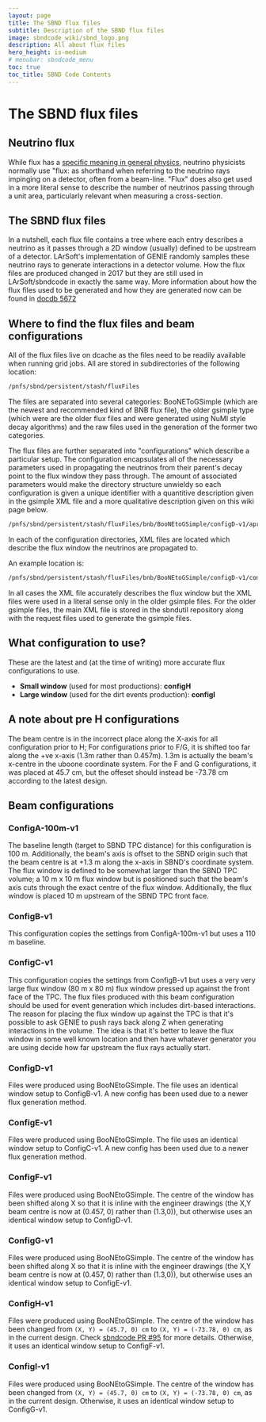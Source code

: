 ```yaml
---
layout: page
title: The SBND flux files
subtitle: Description of the SBND flux files
image: sbndcode_wiki/sbnd_logo.png
description: All about flux files
hero_height: is-medium
# menubar: sbndcode_menu
toc: true
toc_title: SBND Code Contents
---
```



The SBND flux files
==========================================================


Neutrino flux
----------------------------------------------

While flux has a [specific meaning in general
physics](https://en.wikipedia.org/wiki/Flux), neutrino
physicists normally use "flux: as shorthand when referring to the
neutrino rays impinging on a detector, often from a beam-line. "Flux"
does also get used in a more literal sense to describe the number of
neutrinos passing through a unit area, particularly relevant when
measuring a cross-section.



The SBND flux files
------------------------------------------------------------

In a nutshell, each flux file contains a tree where each entry describes
a neutrino as it passes through a 2D window (usually) defined to be
upstream of a detector. LArSoft's implementation of GENIE randomly
samples these neutrino rays to generate interactions in a detector
volume.
How the flux files are produced changed in 2017 but they are still used
in LArSoft/sbndcode in exactly the same way. More information about how
the flux files used to be generated and how they are generated now can
be found in [docdb
5672](https://sbn-docdb.fnal.gov/cgi-bin/private/ShowDocument?docid=5672)



Where to find the flux files and beam configurations
----------------------------------------------------------------------------------------------------------------------------

All of the flux files live on dcache as the files need to be readily
available when running grid jobs. All are stored in subdirectories of
the following location:

```bash
/pnfs/sbnd/persistent/stash/fluxFiles
```

The files are separated into several categories: BooNEToGSimple (which
are the newest and recommended kind of BNB flux file), the older gsimple
type (which were are the older flux files and were generated using NuMI
style decay algorithms) and the raw files used in the generation of the
former two categories.

The flux files are further separated into "configurations" which
describe a particular setup. The configuration encapsulates all of the
necessary parameters used in propagating the neutrinos from their
parent's decay point to the flux window they pass through. The amount
of associated parameters would make the directory structure unwieldy so
each configuration is given a unique identifier with a quantitive
description given in the gsimple XML file and a more qualitative
description given on this wiki page below.

```bash
/pnfs/sbnd/persistent/stash/fluxFiles/bnb/BooNEtoGSimple/configD-v1/april07/neutrinoMode
```

In each of the configuration directories, XML files are located which
describe the flux window the neutrinos are propagated to.

An example location is:

```bash
/pnfs/sbnd/persistent/stash/fluxFiles/bnb/BooNEtoGSimple/configD-v1/configD-v1.xml
```

In all cases the XML file accurately describes the flux window but the
XML files were used in a literal sense only in the older gsimple files.
For the older gsimple files, the main XML file is stored in the sbndutil
repository along with the request files used to generate the gsimple
files.


What configuration to use?
-----------------------------------------------------------------------------------------
These are the latest and (at the time of writing) more accurate flux configurations to use.
- **Small window** (used for most productions): **configH**
- **Large window** (used for the dirt events production): **configI**


A note about pre H configurations
-----------------------------------------------------------------------------------------

The beam centre is in the incorrect place along the X-axis for all
configuration prior to H; For configurations prior to F/G, 
it is shifted too far along the +ve x-axis (1.3m rather than 0.457m). 1.3m
is actually the beam's x-centre in the uboone coordinate system.
For the F and G configurations, it was placed at 45.7 cm, but the offeset
should instead be -73.78 cm according to the latest design.



Beam configurations
----------------------------------------------------------



### ConfigA-100m-v1

The baseline length (target to SBND TPC distance) for this configuration
is 100 m. Additionally, the beam's axis is offset to the SBND origin
such that the beam centre is at +1.3 m along the x-axis in SBND's
coordinate system.
The flux window is defined to be somewhat larger than the SBND TPC
volume; a 10 m x 10 m flux window but is positioned such that the
beam's axis cuts through the exact centre of the flux window.
Additionally, the flux window is placed 10 m upstream of the SBND TPC
front face.



### ConfigB-v1

This configuration copies the settings from ConfigA-100m-v1 but uses a
110 m baseline.



### ConfigC-v1

This configuration copies the settings from ConfigB-v1 but uses a very
very large flux window (80 m x 80 m) flux window pressed up against the
front face of the TPC. The flux files produced with this beam
configuration should be used for event generation which includes
dirt-based interactions. The reason for placing the flux window up
against the TPC is that it's possible to ask GENIE to push rays back
along Z when generating interactions in the volume. The idea is that
it's better to leave the flux window in some well known location and
then have whatever generator you are using decide how far upstream the
flux rays actually start.



### ConfigD-v1

Files were produced using BooNEtoGSimple. The file uses an identical
window setup to ConfigB-v1. A new config has been used due to a newer
flux generation method.



### ConfigE-v1

Files were produced using BooNEtoGSimple. The file uses an identical
window setup to ConfigC-v1. A new config has been used due to a newer
flux generation method.



### ConfigF-v1

Files were produced using BooNEtoGSimple. The centre of the window has
been shifted along X so that it is inline with the engineer drawings
(the X,Y beam centre is now at (0.457, 0) rather than (1.3,0)), but
otherwise uses an identical window setup to ConfigD-v1.



### ConfigG-v1

Files were produced using BooNEtoGSimple. The centre of the window has
been shifted along X so that it is inline with the engineer drawings
(the X,Y beam centre is now at (0.457, 0) rather than (1.3,0)), but
otherwise uses an identical window setup to ConfigE-v1.


### ConfigH-v1

Files were produced using BooNEtoGSimple. The centre of the window has
been changed from `(X, Y) = (45.7, 0) cm` to `(X, Y) = (-73.78, 0) cm`,
as in the current design. Check [sbndcode PR #95](https://github.com/SBNSoftware/sbndcode/pull/95)
for more details. Otherwise, it uses an identical window setup to ConfigF-v1.


### ConfigI-v1

Files were produced using BooNEtoGSimple. The centre of the window has
been changed from `(X, Y) = (45.7, 0) cm` to `(X, Y) = (-73.78, 0) cm`,
as in the current design. Otherwise, it uses an identical window setup to ConfigG-v1.

